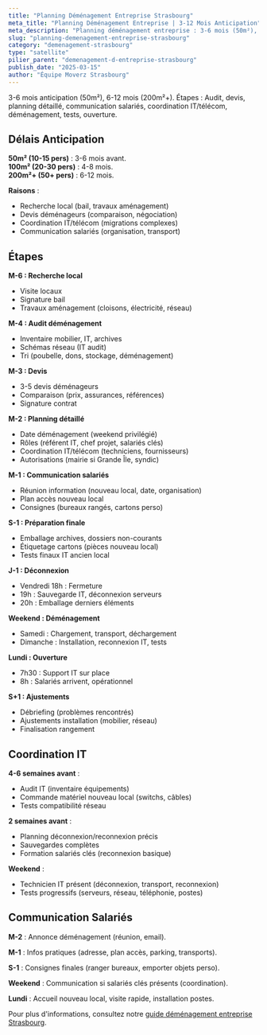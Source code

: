 ```yaml
---
title: "Planning Déménagement Entreprise Strasbourg"
meta_title: "Planning Déménagement Entreprise | 3-12 Mois Anticipation"
meta_description: "Planning déménagement entreprise : 3-6 mois (50m²), 6-12 mois (200m²+). Étapes : Audit, devis, IT/télécom, communication salariés, déménagement, tests."
slug: "planning-demenagement-entreprise-strasbourg"
category: "demenagement-strasbourg"
type: "satellite"
pilier_parent: "demenagement-d-entreprise-strasbourg"
publish_date: "2025-03-15"
author: "Équipe Moverz Strasbourg"
---
```


3-6 mois anticipation (50m²), 6-12 mois (200m²+). Étapes : Audit, devis, planning détaillé, communication salariés, coordination IT/télécom, déménagement, tests, ouverture.

## Délais Anticipation

**50m² (10-15 pers)** : 3-6 mois avant.  
**100m² (20-30 pers)** : 4-8 mois.  
**200m²+ (50+ pers)** : 6-12 mois.

**Raisons** :  
- Recherche local (bail, travaux aménagement)  
- Devis déménageurs (comparaison, négociation)  
- Coordination IT/télécom (migrations complexes)  
- Communication salariés (organisation, transport)

## Étapes

**M-6 : Recherche local**  
- Visite locaux  
- Signature bail  
- Travaux aménagement (cloisons, électricité, réseau)

**M-4 : Audit déménagement**  
- Inventaire mobilier, IT, archives  
- Schémas réseau (IT audit)  
- Tri (poubelle, dons, stockage, déménagement)

**M-3 : Devis**  
- 3-5 devis déménageurs  
- Comparaison (prix, assurances, références)  
- Signature contrat

**M-2 : Planning détaillé**  
- Date déménagement (weekend privilégié)  
- Rôles (référent IT, chef projet, salariés clés)  
- Coordination IT/télécom (techniciens, fournisseurs)  
- Autorisations (mairie si Grande Île, syndic)

**M-1 : Communication salariés**  
- Réunion information (nouveau local, date, organisation)  
- Plan accès nouveau local  
- Consignes (bureaux rangés, cartons perso)

**S-1 : Préparation finale**  
- Emballage archives, dossiers non-courants  
- Étiquetage cartons (pièces nouveau local)  
- Tests finaux IT ancien local

**J-1 : Déconnexion**  
- Vendredi 18h : Fermeture  
- 19h : Sauvegarde IT, déconnexion serveurs  
- 20h : Emballage derniers éléments

**Weekend : Déménagement**  
- Samedi : Chargement, transport, déchargement  
- Dimanche : Installation, reconnexion IT, tests

**Lundi : Ouverture**  
- 7h30 : Support IT sur place  
- 8h : Salariés arrivent, opérationnel

**S+1 : Ajustements**  
- Débriefing (problèmes rencontrés)  
- Ajustements installation (mobilier, réseau)  
- Finalisation rangement

## Coordination IT

**4-6 semaines avant** :  
- Audit IT (inventaire équipements)  
- Commande matériel nouveau local (switchs, câbles)  
- Tests compatibilité réseau

**2 semaines avant** :  
- Planning déconnexion/reconnexion précis  
- Sauvegardes complètes  
- Formation salariés clés (reconnexion basique)

**Weekend** :  
- Technicien IT présent (déconnexion, transport, reconnexion)  
- Tests progressifs (serveurs, réseau, téléphonie, postes)

## Communication Salariés

**M-2** : Annonce déménagement (réunion, email).

**M-1** : Infos pratiques (adresse, plan accès, parking, transports).

**S-1** : Consignes finales (ranger bureaux, emporter objets perso).

**Weekend** : Communication si salariés clés présents (coordination).

**Lundi** : Accueil nouveau local, visite rapide, installation postes.

Pour plus d'informations, consultez notre [guide déménagement entreprise Strasbourg](/blog/demenagement-strasbourg/demenagement-d-entreprise-strasbourg).

